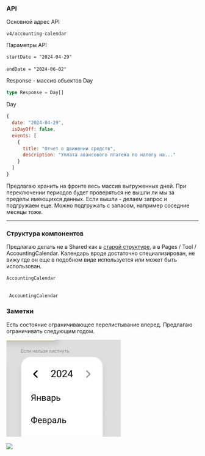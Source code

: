 
### API

Основной адрес API
```
v4/accounting-calendar
```

Параметры API
```
startDate = "2024-04-29"

endDate = "2024-06-02"
```

Response - массив обьектов Day
```ts
type Response = Day[]
```

Day
```js
{
  date: "2024-04-29",
  isDayOff: false,
  events: [
    {
      title: "Отчет о движении средств",
      description: "Уплата авансового платежа по налогу на..."
    }
  ]
}
```

Предлагаю хранить на фронте весь массив выгруженных дней. При переключении периодов будет проверяться не вышли ли мы за пределы имеющихся данных. Если вышли - делаем запрос и подгружаем еще. Можно подгружать с запасом, например соседние месяцы тоже.

---
### Структура компонентов

Предлагаю делать не в Shared как в [старой структуре](old_structure.md), a в Pages / Tool / AccountingCalendar. Календарь вроде достаточно специализирован, не вижу где он еще в подобном виде используется или может быть использован.

```
AccountingCalendar
	
```


	 AccountingCalendar


### Заметки

Есть состояние ограничивающее перелистывание вперед. Предлагаю ограничивать следующим годом.

<img src="assets/max_date.jpg" width="300">

![](settings_layer_one.png)